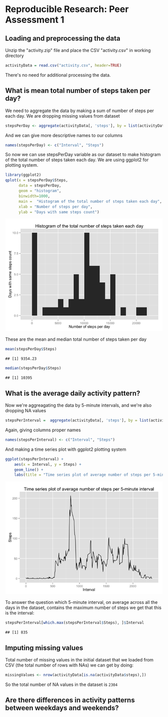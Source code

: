 # Reproducible Research: Peer Assessment 1


## Loading and preprocessing the data

Unzip the "activity.zip" file and place the CSV "activity.csv" in working directory


```r
activityData = read.csv("activity.csv", header=TRUE)
```

There's no need for additional processing the data.

## What is mean total number of steps taken per day?

We need to aggregate the data by making a sum of number of steps per each day. We are dropping missing values from dataset


```r
stepsPerDay <- aggregate(activityData[, 'steps'], by = list(activityData$date), FUN = sum, na.rm = TRUE)
```

And we can give more descriptive names to our columns


```r
names(stepsPerDay) <- c("Interval", "Steps")
```

So now we can use stepsPerDay variable as our dataset to make histogram of the total number of steps taken each day. We are using ggplot2 for plotting system.


```r
library(ggplot2)
qplot(x = stepsPerDay$Steps, 
      data = stepsPerDay, 
      geom = "histogram", 
      binwidth=1000,
      main =  "Histogram of the total number of steps taken each day",
      xlab = "Number of steps per day",
      ylab = "Days with same steps count")
```

![](figures/histogram-1.png) 

These are the mean and median total number of steps taken per day


```r
mean(stepsPerDay$Steps)
```

```
## [1] 9354.23
```

```r
median(stepsPerDay$Steps)
```

```
## [1] 10395
```

## What is the average daily activity pattern?
Now we're aggreagating the data by 5-minute intervals, and we're also dropping NA values


```r
stepsPerInterval =  aggregate(activityData[, 'steps'], by = list(activityData$interval), FUN = mean, na.rm = TRUE)
```

Again, giving columns proper names


```r
names(stepsPerInterval) <- c("Interval", "Steps")
```

And making a time series plot with ggplot2 plotting system


```r
ggplot(stepsPerInterval) + 
    aes(x = Interval, y = Steps) + 
    geom_line() + 
    labs(title = "Time series plot of average number of steps per 5-minute interval")
```

![](figures/stepsPerInterval-1.png) 

To answer the question which 5-minute interval, on average across all the days in the dataset, contains the maximum number of steps we get that this is the interval:


```r
stepsPerInterval[which.max(stepsPerInterval$Steps), ]$Interval
```

```
## [1] 835
```

## Imputing missing values
Total number of missing values in the initial dataset that we loaded from CSV (the total number of rows with NAs) we can get by doing:


```r
missingValues <- nrow(activityData[is.na(activityData$steps),])
```

So the total number of NA values in the dataset is ``2304``

## Are there differences in activity patterns between weekdays and weekends?
